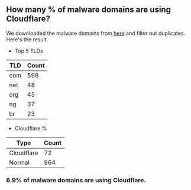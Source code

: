 ## How many % of malware domains are using Cloudflare?


We downloaded the malware domains from [here](https://urlhaus.abuse.ch) and filter out duplicates.
Here's the result.


[//]: # (start replacement)


- Top 5 TLDs

| TLD | Count |
| --- | --- |
| com | 598 |
| net | 48 |
| org | 45 |
| ng | 37 |
| br | 23 |


- Cloudflare %

| Type | Count |
| --- | --- |
| Cloudflare | 72 |
| Normal | 964 |


### 6.9% of malware domains are using Cloudflare.